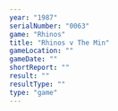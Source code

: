 ```yaml
---
year: "1987"
serialNumber: "0063" 
game: "Rhinos"
title: "Rhinos v The Min"
gameLocation: ""
gameDate: ""
shortReport: ""
result: ""
resultType: ""
type: "game"
---
```

